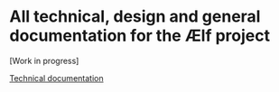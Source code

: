 # All technical, design and general documentation for the Ælf project #

[Work in progress]

[Technical documentation](Technical/main-page.md)
